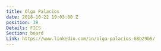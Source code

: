 ```yaml
---
title: Olga Palacios
date: 2018-10-22 19:03:00 Z
position: 39
Details: FICS
Section: board
Link: https://www.linkedin.com/in/olga-palacios-68b29b5/
---
```


